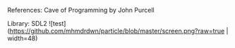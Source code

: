 References: Cave of Programming by John Purcell

Library: SDL2
![test](https://github.com/mhmdrdwn/particle/blob/master/screen.png?raw=true | width=48)


